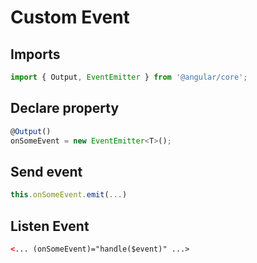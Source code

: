 # Custom Event

## Imports

```ts
import { Output, EventEmitter } from '@angular/core';
```

## Declare property

```ts
@Output()
onSomeEvent = new EventEmitter<T>();
```

## Send event

```ts
this.onSomeEvent.emit(...)
```

## Listen Event

```html
<... (onSomeEvent)="handle($event)" ...>
```
